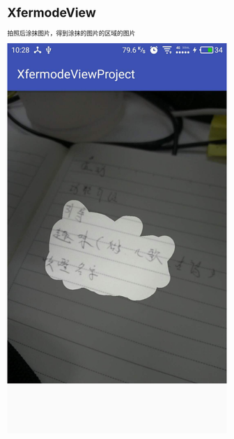 # XfermodeView
拍照后涂抹图片，得到涂抹的图片的区域的图片

![image](https://github.com/linhaosheng/XfermodeView/raw/master/image/image.jpg)
